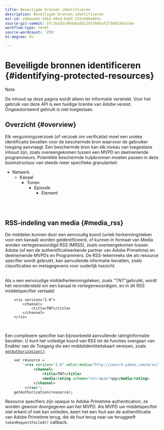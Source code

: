 ```yaml
---
title: Beveiligde bronnen identificeren
description: Beveiligde bronnen identificeren
exl-id: e96aea02-54b2-491d-ba91-253c0d0e681c
source-git-commit: bfc3ba55c99daba561255760baf273b6538a3c6e
workflow-type: tm+mt
source-wordcount: '255'
ht-degree: 0%

---
```


# Beveiligde bronnen identificeren {#identifying-protected-resources}

>[!NOTE]
>
>De inhoud op deze pagina wordt alleen ter informatie verstrekt. Voor het gebruik van deze API is een huidige licentie van Adobe vereist. Ongeautoriseerd gebruik is niet toegestaan.

## Overzicht {#overview}

Elk vergunningsverzoek (of verzoek om verificatie) moet een unieke identificatie bevatten voor de beschermde bron waarvoor de gebruiker toegang aanvraagt. Een beschermde bron kan elk niveau van toegestane inhoud zijn, zoals overeengekomen tussen een MVPD en deelnemende programmeurs. Potentiële beschermde hulpbronnen moeten passen in deze boomstructuur van steeds meer specifieke granulariteit:

- Netwerk
   - Kanaal
      - Tonen
         - Episode
            - Element\
                

</br>

## RSS-indeling van media {#media_rss}

De middelen kunnen door een eenvoudig koord (uniek herkenningsteken voor een kanaal) worden geïdentificeerd, of kunnen in formaat van Media worden vertegenwoordigd RSS (MRSS), zoals overeengekomen tussen Adobe (of een de authentificatieerkende partner van Adobe Primetime) en deelnemende MVPDs en Programmers. De RSS-tekenreeks die als resource specifier wordt gebruikt, kan aanvullende informatie bevatten, zoals classificaties en metagegevens voor ouderlijk toezicht.\
 

Als u een eenvoudige middelherkenningsteken, zoals &quot;TNT&quot;gebruikt, wordt het verondersteld om een kanaal te vertegenwoordigen, en in dit RSS middelspecifier vertaald:

```RSS
    <rss version="2.0"> 
        <channel>
            <title>TNT</title>
        </channel>
    </rss>
```
 

Een complexere specifier kan bijvoorbeeld aanvullende ratinginformatie bevatten. U kunt het volledige koord van RSS tot de functies overgaan van Enabler van de Toegang die een middelidentiteitskaart vereisen, zoals [`getAuthorization()`](/help/authentication/rest-api-reference.md):

```rss
    var resource = 
        '<rss version="2.0" xmlns:media="http://search.yahoo.com/mrss/"> 
             <channel>
                 <title>TNT</title>
                 <media:rating scheme="urn:mpaa">pg</media:rating>
             </channel>
         </rss>'; 
    getAuthorization(resource);
```

Resource specifiers zijn opaque to Adobe Primetime authentication; ze worden gewoon doorgegeven aan het MVPD. Als MVPD uw middelspecifier niet erkent of niet kan ontleden, keert het een fout aan de authentificatie van Adobe Primetime terug, die de fout terug naar uw teruggeeft `tokenRequestFailed()` callback.

<!--
## Related Information {#related}

-  User Metadata
-  Preflight Authorization
-->
